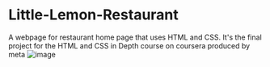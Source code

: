 # Little-Lemon-Restaurant
A webpage for restaurant home page that uses HTML and CSS.
It's the final project for the HTML and CSS in Depth course on coursera produced by meta
![image](https://github.com/KAboelnaga/Little-Lemon-Restaurant/assets/79963866/eefb2424-6753-4942-b8c3-629c32802048)

